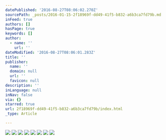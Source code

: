 ```yaml
---
datePublished: '2016-08-27T08:06:02.270Z'
sourcePath: _posts/2016-01-15-2f18969f-dd49-41f5-b832-a6b3ca7fd79b.md
inFeed: true
authors: []
hasPage: true
keywords: []
author:
  - name: ''
    url: ''
dateModified: '2016-08-27T08:06:01.283Z'
title: ''
publisher:
  name: ''
  domain: null
  url: ''
  favicon: null
description: ''
inLanguage: null
inNav: false
via: {}
starred: true
url: 2f18969f-dd49-41f5-b832-a6b3ca7fd79b/index.html
_type: Article

---
```

![](https://s3-us-west-2.amazonaws.com/the-grid-img/p/6aaf29b832b510bed4ab5d8452d80831485bba7b.jpg)
![](https://s3-us-west-2.amazonaws.com/the-grid-img/p/c0f3268782d6963076b544d65e361c843c056c13.jpg)
![](https://s3-us-west-2.amazonaws.com/the-grid-img/p/052989f5aeac530681a1cadcc09f9cf147f9d454.jpg)
![](https://s3-us-west-2.amazonaws.com/the-grid-img/p/00347b96ead8b8168798009ec21faf22ee9ff74a.jpg)
![](https://s3-us-west-2.amazonaws.com/the-grid-img/p/a663e63e337b4bd499428028a89462e312aabfc8.jpg)
![](https://s3-us-west-2.amazonaws.com/the-grid-img/p/1725dd6d88ecd03edb7534c7195ebc39460f899d.jpg)
![](https://s3-us-west-2.amazonaws.com/the-grid-img/p/2168f5fffe07535f18a8da91b3450793c28a3453.jpg)
![](https://s3-us-west-2.amazonaws.com/the-grid-img/p/2e2e0ce906bbbac110100a4b1e2009b62aff46b6.jpg)